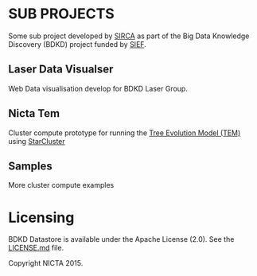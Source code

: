 # SUB PROJECTS

Some sub project developed by [SIRCA](http://www.sirca.org.au/) as part of the Big Data Knowledge Discovery (BDKD) project funded by [SIEF](http://www.sief.org.au).

## Laser Data Visualser

Web Data visualisation develop for BDKD Laser Group.

## Nicta Tem

Cluster compute prototype for running the [Tree Evolution Model (TEM)](https://github.com/traitecoevo/plant) using [StarCluster](http://star.mit.edu/cluster/)

## Samples

More cluster compute examples


# Licensing
BDKD Datastore is available under the Apache License (2.0). See the [LICENSE.md](../LICENSE.md) file.

Copyright NICTA 2015.
